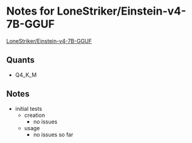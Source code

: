 # Notes for LoneStriker/Einstein-v4-7B-GGUF
[LoneStriker/Einstein-v4-7B-GGUF](https://huggingface.co/LoneStriker/Einstein-v4-7B-GGUF)

## Quants
- Q4_K_M

## Notes
- initial tests
  - creation
    - no issues
  - usage
    - no issues so far
